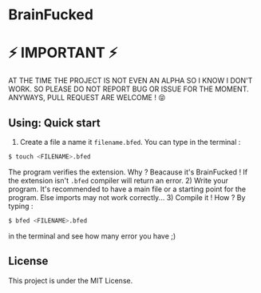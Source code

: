 # BrainFucked

# ⚡ IMPORTANT ⚡

AT THE TIME THE PROJECT IS NOT EVEN AN ALPHA SO I KNOW I DON'T WORK. SO PLEASE DO NOT REPORT BUG OR ISSUE FOR THE MOMENT.
ANYWAYS, PULL REQUEST ARE WELCOME ! 😝

## Using: Quick start

1) Create a file a name it `filename.bfed`.
  You can type in the terminal :
  ```sh
  $ touch <FILENAME>.bfed
  ```
  The program verifies the extension. Why ? Beacause it's BrainFucked ! If the extension isn't `.bfed` compiler will return an error.
2) Write your program. It's recommended to have a main file or a starting point for the program. Else imports may not work correctly...
3) Compile it ! How ? By typing :
  ```sh
  $ bfed <FILENAME>.bfed
  ```
  in the terminal and see how many error you have ;)

## License

This project is under the MIT License.

